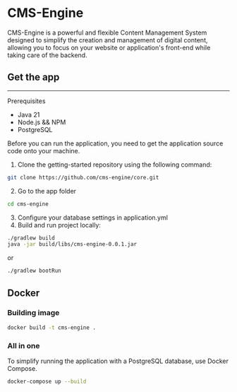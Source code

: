 # CMS-Engine

CMS-Engine is a powerful and flexible Content Management System designed to simplify the creation and management of
digital content, allowing you to focus on your website or application's front-end while taking care of the backend.

## Get the app

____
Prerequisites

- Java 21
- Node.js && NPM
- PostgreSQL

Before you can run the application, you need to get the application source code onto your machine.

1. Clone the getting-started repository using the following command:

```bash
git clone https://github.com/cms-engine/core.git
```

2. Go to the app folder

```bash
cd cms-engine
```

3. Configure your database settings in application.yml
4. Build and run project locally:

```bash
./gradlew build
java -jar build/libs/cms-engine-0.0.1.jar
```

or

```bash
./gradlew bootRun
```

## Docker

### Building image

```bash
docker build -t cms-engine .
```

### All in one

To simplify running the application with a PostgreSQL database, use Docker Compose.

```bash
docker-compose up --build
```
